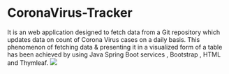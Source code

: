 # CoronaVirus-Tracker
It is an web application designed to fetch data from a Git repository which updates data on count of Corona Virus cases on a daily basis. This phenomenon of fetching data &amp; presenting it in a visualized form of a table has been achieved by using Java Spring Boot services , Bootstrap , HTML and Thymleaf. 
 <img src="https://user-images.githubusercontent.com/81765508/175802883-1981b49a-3d5f-4959-8c0b-0726a3bb2ad9.png">
